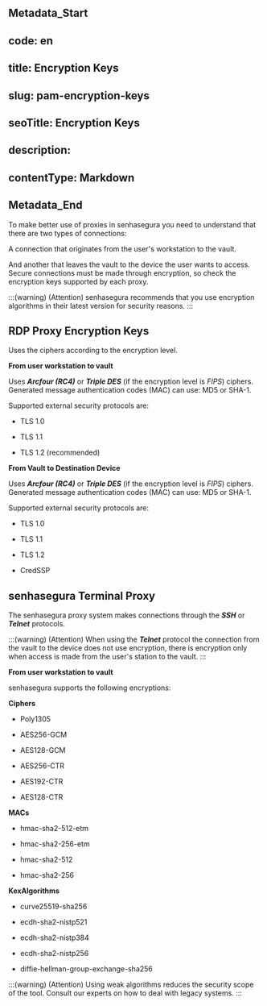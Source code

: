 ## Metadata_Start 
## code: en
## title: Encryption Keys 
## slug: pam-encryption-keys 
## seoTitle: Encryption Keys 
## description:  
## contentType: Markdown 
## Metadata_End
To make better use of proxies in senhasegura you need to understand that there are two types of connections:

A connection that originates from the user's workstation to the vault.

And another that leaves the vault to the device the user wants to access. Secure connections must be made through encryption, so check the encryption keys supported by each proxy.

:::(warning) (Attention)
senhasegura recommends that you use encryption algorithms in their latest version for security reasons.
:::

## RDP Proxy Encryption Keys

Uses the ciphers according to the encryption level.

**From user workstation to vault**

Uses ***Arcfour (RC4)*** or ***Triple DES*** (if the encryption level is *FIPS*) ciphers. Generated message authentication codes (MAC) can use: MD5 or SHA-1.

Supported external security protocols are:

-   TLS 1.0

-   TLS 1.1

-   TLS 1.2 (recommended)

**From Vault to Destination Device**

Uses ***Arcfour (RC4)*** or ***Triple DES*** (if the encryption level is *FIPS*) ciphers. Generated message authentication codes (MAC) can use: MD5 or SHA-1.

Supported external security protocols are:

-   TLS 1.0

-   TLS 1.1

-   TLS 1.2

-   CredSSP

## senhasegura Terminal Proxy

The senhasegura proxy system makes connections through the ***SSH*** or ***Telnet*** protocols.

:::(warning) (Attention)
When using the ***Telnet*** protocol the connection from the vault to the device does not use encryption, there is encryption only when access is made from the user's station to the vault.
:::

**From user workstation to vault**

senhasegura supports the following encryptions:

**Ciphers**

-   Poly1305

-   AES256-GCM

-   AES128-GCM

-   AES256-CTR

-   AES192-CTR

-   AES128-CTR

**MACs**

-   hmac-sha2-512-etm

-   hmac-sha2-256-etm

-   hmac-sha2-512

-   hmac-sha2-256

**KexAlgorithms**

-   curve25519-sha256

-   ecdh-sha2-nistp521

-   ecdh-sha2-nistp384

-   ecdh-sha2-nistp256

-   diffie-hellman-group-exchange-sha256

:::(warning) (Attention)
Using weak algorithms reduces the security scope of the tool. Consult our experts on how to deal with legacy systems.
:::
